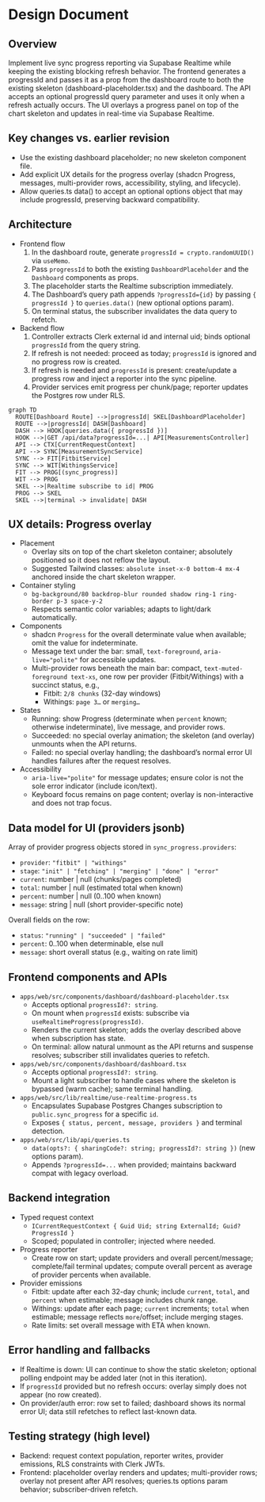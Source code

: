 # Design Document

## Overview
Implement live sync progress reporting via Supabase Realtime while keeping the existing blocking refresh behavior. The frontend generates a progressId and passes it as a prop from the dashboard route to both the existing skeleton (dashboard-placeholder.tsx) and the dashboard. The API accepts an optional progressId query parameter and uses it only when a refresh actually occurs. The UI overlays a progress panel on top of the chart skeleton and updates in real-time via Supabase Realtime.

## Key changes vs. earlier revision
- Use the existing dashboard placeholder; no new skeleton component file.
- Add explicit UX details for the progress overlay (shadcn Progress, messages, multi-provider rows, accessibility, styling, and lifecycle).
- Allow queries.ts data() to accept an optional options object that may include progressId, preserving backward compatibility.

## Architecture

- Frontend flow
  1) In the dashboard route, generate `progressId = crypto.randomUUID()` via `useMemo`.
  2) Pass `progressId` to both the existing `DashboardPlaceholder` and the `Dashboard` components as props.
  3) The placeholder starts the Realtime subscription immediately.
  4) The Dashboard’s query path appends `?progressId={id}` by passing `{ progressId }` to `queries.data()` (new optional options param).
  5) On terminal status, the subscriber invalidates the data query to refetch.
- Backend flow
  1) Controller extracts Clerk external id and internal uid; binds optional `progressId` from the query string.
  2) If refresh is not needed: proceed as today; `progressId` is ignored and no progress row is created.
  3) If refresh is needed and `progressId` is present: create/update a progress row and inject a reporter into the sync pipeline.
  4) Provider services emit progress per chunk/page; reporter updates the Postgres row under RLS.

```mermaid
graph TD
  ROUTE[Dashboard Route] -->|progressId| SKEL[DashboardPlaceholder]
  ROUTE -->|progressId| DASH[Dashboard]
  DASH --> HOOK[queries.data({ progressId })]
  HOOK -->|GET /api/data?progressId=...| API[MeasurementsController]
  API --> CTX[CurrentRequestContext]
  API --> SYNC[MeasurementSyncService]
  SYNC --> FIT[FitbitService]
  SYNC --> WIT[WithingsService]
  FIT --> PROG[(sync_progress)]
  WIT --> PROG
  SKEL -->|Realtime subscribe to id| PROG
  PROG --> SKEL
  SKEL -->|terminal -> invalidate| DASH
```

## UX details: Progress overlay
- Placement
  - Overlay sits on top of the chart skeleton container; absolutely positioned so it does not reflow the layout.
  - Suggested Tailwind classes: `absolute inset-x-0 bottom-4 mx-4` anchored inside the chart skeleton wrapper.
- Container styling
  - `bg-background/80 backdrop-blur rounded shadow ring-1 ring-border p-3 space-y-2`
  - Respects semantic color variables; adapts to light/dark automatically.
- Components
  - shadcn `Progress` for the overall determinate value when available; omit the value for indeterminate.
  - Message text under the bar: small, `text-foreground`, `aria-live="polite"` for accessible updates.
  - Multi-provider rows beneath the main bar: compact, `text-muted-foreground text-xs`, one row per provider (Fitbit/Withings) with a succinct status, e.g.,
    - Fitbit: `2/8 chunks` (32-day windows)
    - Withings: `page 3…` or `merging…`
- States
  - Running: show Progress (determinate when `percent` known; otherwise indeterminate), live message, and provider rows.
  - Succeeded: no special overlay animation; the skeleton (and overlay) unmounts when the API returns.
  - Failed: no special overlay handling; the dashboard’s normal error UI handles failures after the request resolves.
- Accessibility
  - `aria-live="polite"` for message updates; ensure color is not the sole error indicator (include icon/text).
  - Keyboard focus remains on page content; overlay is non-interactive and does not trap focus.

## Data model for UI (providers jsonb)
Array of provider progress objects stored in `sync_progress.providers`:
- `provider`: `"fitbit" | "withings"`
- `stage`: `"init" | "fetching" | "merging" | "done" | "error"`
- `current`: number | null (chunks/pages completed)
- `total`: number | null (estimated total when known)
- `percent`: number | null (0..100 when known)
- `message`: string | null (short provider-specific note)

Overall fields on the row:
- `status`: `"running" | "succeeded" | "failed"`
- `percent`: 0..100 when determinable, else null
- `message`: short overall status (e.g., waiting on rate limit)

## Frontend components and APIs
- `apps/web/src/components/dashboard/dashboard-placeholder.tsx`
  - Accepts optional `progressId?: string`.
  - On mount when `progressId` exists: subscribe via `useRealtimeProgress(progressId)`.
  - Renders the current skeleton; adds the overlay described above when subscription has state.
  - On terminal: allow natural unmount as the API returns and suspense resolves; subscriber still invalidates queries to refetch.
- `apps/web/src/components/dashboard/dashboard.tsx`
  - Accepts optional `progressId?: string`.
  - Mount a light subscriber to handle cases where the skeleton is bypassed (warm cache); same terminal handling.
- `apps/web/src/lib/realtime/use-realtime-progress.ts`
  - Encapsulates Supabase Postgres Changes subscription to `public.sync_progress` for a specific `id`.
  - Exposes `{ status, percent, message, providers }` and terminal detection.
- `apps/web/src/lib/api/queries.ts`
  - `data(opts?: { sharingCode?: string; progressId?: string })` (new options param).
  - Appends `?progressId=...` when provided; maintains backward compat with legacy overload.

## Backend integration
- Typed request context
  - `ICurrentRequestContext { Guid Uid; string ExternalId; Guid? ProgressId }`
  - Scoped; populated in controller; injected where needed.
- Progress reporter
  - Create row on start; update providers and overall percent/message; complete/fail terminal updates; compute overall percent as average of provider percents when available.
- Provider emissions
  - Fitbit: update after each 32-day chunk; include `current`, `total`, and `percent` when estimable; message includes chunk range.
  - Withings: update after each page; `current` increments; `total` when estimable; message reflects `more`/offset; include merging stages.
  - Rate limits: set overall message with ETA when known.

## Error handling and fallbacks
- If Realtime is down: UI can continue to show the static skeleton; optional polling endpoint may be added later (not in this iteration).
- If `progressId` provided but no refresh occurs: overlay simply does not appear (no row created).
- On provider/auth error: row set to failed; dashboard shows its normal error UI; data still refetches to reflect last-known data.

## Testing strategy (high level)
- Backend: request context population, reporter writes, provider emissions, RLS constraints with Clerk JWTs.
- Frontend: placeholder overlay renders and updates; multi-provider rows; overlay not present after API resolves; queries.ts options param behavior; subscriber-driven refetch.

